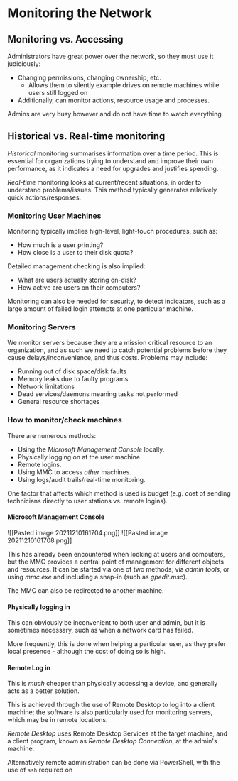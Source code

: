 # Monitoring the Network

## Monitoring vs. Accessing

Administrators have great power over the network, so they must use it judiciously:
- Changing permissions, changing ownership, etc.
	- Allows them to silently example drives on remote machines while users still logged on
- Additionally, can monitor actions, resource usage and processes.

Admins are very busy however and do not have time to watch everything.

## Historical vs. Real-time monitoring
*Historical* monitoring summarises information over a time period. This is essential for organizations trying to understand and improve their own performance, as it indicates a need for upgrades and justifies spending.

*Real-time* monitoring looks at current/recent situations, in order to understand problems/issues. This method typically generates relatively quick actions/responses.

### Monitoring User Machines

Monitoring typically implies high-level, light-touch procedures, such as:
- How much is a user printing?
- How close is a user to their disk quota?

Detailed management checking is also implied:
- What are users actually storing on-disk?
- How active are users on their computers?

Monitoring can also be needed for security, to detect indicators, such as a large amount of failed login attempts at one particular machine.

### Monitoring Servers

We monitor servers because they are a mission critical resource to an organization, and as such we need to catch potential problems before they cause delays/inconvenience, and thus costs. Problems may include:

- Running out of disk space/disk faults
- Memory leaks due to faulty programs
- Network limitations
- Dead services/daemons meaning tasks not performed
- General resource shortages

### How to monitor/check machines

There are numerous methods:
- Using the *Microsoft Management Console* locally.
- Physically logging on at the user machine.
- Remote logins.
- Using MMC to access *other* machines.
- Using logs/audit trails/real-time monitoring.

One factor that affects which method is used is budget (e.g. cost of sending technicians directly to user stations vs. remote logins).

#### Microsoft Management Console

![[Pasted image 20211210161704.png]]
![[Pasted image 20211210161708.png]]

This has already been encountered when looking at users and computers, but the MMC provides a central point of management for different objects and resources. It can be started via one of two methods; via *admin tools*, or using *mmc.exe* and including a snap-in (such as *gpedit.msc*).

The MMC can also be redirected to another machine.

#### Physically logging in

This can obviously be inconvenient to both user and admin, but it is sometimes necessary, such as when a network card has failed.

More frequently, this is done when helping a particular user, as they prefer local presence - although the cost of doing so is high.

#### Remote Log in

This is *much* cheaper than physically accessing a device, and generally acts as a better solution.

This is achieved through the use of Remote Desktop to log into a client machine; the software is also particularly used for monitoring servers, which may be in remote locations.

*Remote Desktop* uses Remote Desktop Services at the target machine, and a client program, known as *Remote Desktop Connection*, at the admin's machine.

Alternatively remote administration can be done via PowerShell, with the use of `ssh` required on 
